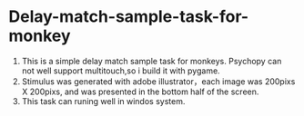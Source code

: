# Delay-match-sample-task-for-monkey

1. This is a simple delay match sample task for monkeys. Psychopy can not well support multitouch,so i build it with pygame.
2. Stimulus was generated with adobe illustrator，each image was 200pixs X  200pixs, and was presented in the bottom half of the screen.
3. This task can runing well in windos system.
